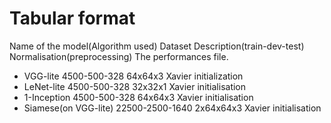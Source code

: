 # Tabular format

Name of the model(Algorithm used) Dataset Description(train-dev-test) Normalisation(preprocessing) The performances file.
* VGG-lite 4500-500-328 64x64x3 Xavier initialization
* LeNet-lite 4500-500-328 32x32x1 Xavier initialisation
* 1-Inception 4500-500-328 64x64x3 Xavier initialisation
* Siamese(on VGG-lite) 22500-2500-1640 2x64x64x3 Xavier initialisation
